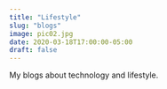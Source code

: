 ```yaml
---
title: "Lifestyle"
slug: "blogs"
image: pic02.jpg
date: 2020-03-18T17:00:00-05:00
draft: false
---
```


My blogs about technology and lifestyle.